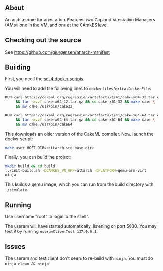 ## About
An architecture for attestation. Features two Copland Attestation Managers (AMs): one in the VM, and one at the CAmkES level.

## Checking out the source
See https://github.com/gjurgensen/attarch-manifest

## Building
First, you need the [seL4 docker scripts](https://docs.sel4.systems/projects/dockerfiles/).

You will need to add the following lines to `dockerfiles/extra.DockerFile`:
```sh
RUN curl https://cakeml.org/regression/artefacts/1241/cake-x64-32.tar.gz > cake-x64-64.tar.gz \
     && tar -xvzf cake-x64-32.tar.gz && cd cake-x64-32 && make cake \
     && mv cake /usr/bin/cake32

RUN curl https://cakeml.org/regression/artefacts/1241/cake-x64-64.tar.gz > cake-x64-64.tar.gz \
     && tar -xvzf cake-x64-64.tar.gz && cd cake-x64-64 && make cake \
     && mv cake /usr/bin/cake64
```

This downloads an older version of the CakeML compiler. Now, launch the docker script:
```sh
make user HOST_DIR=<attarch-src-base-dir>
```

Finally, you can build the project:
```sh
mkdir build && cd build
../init-build.sh -DCAMKES_VM_APP=attarch -DPLATFORM=qemu-arm-virt
ninja
```

This builds a qemu image, which you can run from the build directory with `./simulate`.

## Running

Use username "root" to login to the shell".

The useram will have started automatically, listening on port 5000. You may test it by running `useramClientTest 127.0.0.1`.

## Issues

The useram and test client don't seem to re-build with `ninja`. You must do `ninja clean && ninja`.
